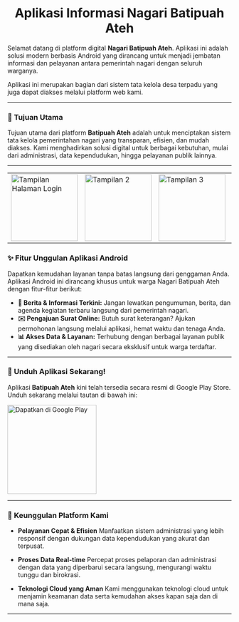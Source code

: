 
<h1 align="center">Aplikasi Informasi Nagari Batipuah Ateh</h1>

<p>
  Selamat datang di platform digital <strong>Nagari Batipuah Ateh</strong>. Aplikasi ini adalah solusi modern berbasis Android yang dirancang untuk menjadi jembatan informasi dan pelayanan antara pemerintah nagari dengan seluruh warganya.
</p>

Aplikasi ini merupakan bagian dari sistem tata kelola desa terpadu yang juga dapat diakses melalui platform web kami.

---

### 🎯 Tujuan Utama

Tujuan utama dari platform **Batipuah Ateh** adalah untuk menciptakan sistem tata kelola pemerintahan nagari yang transparan, efisien, dan mudah diakses. Kami menghadirkan solusi digital untuk berbagai kebutuhan, mulai dari administrasi, data kependudukan, hingga pelayanan publik lainnya.

---

<table>

  <tr>
    <td><img src="https://play-lh.googleusercontent.com/u4MsFGnGO2HTP7PPnOWITX5u0EQeGpDd1fzN7MaUHPySKTpHYGe8OheVC5REOd_tcEg-=w2560-h1440-rw" alt="Tampilan Halaman Login" width="150"></td>
    <td><img src="https://play-lh.googleusercontent.com/QZsi4ZEnc6qg1nVejcRVtD2zorVT5CiciMTyREP2qNayC5YHa7wOW9M6gy7KHKUDNsQJ=w2560-h1440-rw" alt="Tampilan 2" width="150"></td>
    <td><img src="https://play-lh.googleusercontent.com/53b4KZQ9hoYAyA1sFZrTDj0167CaUh2lNL4ibX5FYYC8CrMJtnOMgSdvN-CkUrAOZEw=w2560-h1440-rw" alt="Tampilan 3" width="150"></td>
    <td><img src="https://play-lh.googleusercontent.com/uhQArE6z7JJ6VzGz-b3pP1z6H0QlLiHExCq1y9bPM2IsP2sk4FluN33VCRQfMvDMNnoc=w2560-h1440-rw" alt="Tampilan 4" width="150"></td>
    <td><img src="https://play-lh.googleusercontent.com/2CAxvhE_zhGG2TjpT8E1J5YT89ZTzywpcTCTe05T50bcKWly-aULtQZJFNp73pLRkQ=w2560-h1440-rw" alt="Tampilan 5" width="150"></td>
  </tr>
</table>

### ✨ Fitur Unggulan Aplikasi Android

Dapatkan kemudahan layanan tanpa batas langsung dari genggaman Anda. Aplikasi Android ini dirancang khusus untuk warga Nagari Batipuah Ateh dengan fitur-fitur berikut:

* **📰 Berita & Informasi Terkini:** Jangan lewatkan pengumuman, berita, dan agenda kegiatan terbaru langsung dari pemerintah nagari.
* **✉️ Pengajuan Surat Online:** Butuh surat keterangan? Ajukan permohonan langsung melalui aplikasi, hemat waktu dan tenaga Anda.
* **📊 Akses Data & Layanan:** Terhubung dengan berbagai layanan publik yang disediakan oleh nagari secara eksklusif untuk warga terdaftar.

---

### 📲 Unduh Aplikasi Sekarang!

Aplikasi **Batipuah Ateh** kini telah tersedia secara resmi di Google Play Store. Unduh sekarang melalui tautan di bawah ini:

<p>
<a href="https://play.google.com/store/apps/details?id=com.ilwa.batipuahateh">
    <img alt="Dapatkan di Google Play" src="https://play.google.com/intl/en_us/badges/static/images/badges/en_badge_web_generic.png" width="200"/>
</a>
</p>

---

### 🚀 Keunggulan Platform Kami

* **Pelayanan Cepat & Efisien**
    Manfaatkan sistem administrasi yang lebih responsif dengan dukungan data kependudukan yang akurat dan terpusat.

* **Proses Data Real-time**
    Percepat proses pelaporan dan administrasi dengan data yang diperbarui secara langsung, mengurangi waktu tunggu dan birokrasi.

* **Teknologi Cloud yang Aman**
    Kami menggunakan teknologi cloud untuk menjamin keamanan data serta kemudahan akses kapan saja dan di mana saja.

---
